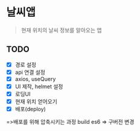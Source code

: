 # 날씨앱

> 현재 위치의 날씨 정보를 알아오는 앱

## TODO

- [x] 경로 설정
- [x] api 연결 설정
- [x] axios, useQuery
- [x] UI 제작, helmet 설정
- [x] 로딩UI
- [x] 현재 위치 얻어오기
- [x] 배포(deploy)

=>배포를 위해 압축시키는 과정 build
es6 => 구버전 변경
